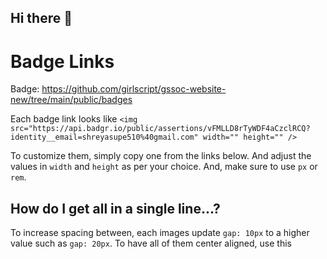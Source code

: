 ## Hi there 👋

<!--
**shreyasupe35/shreyasupe35** is a ✨ _special_ ✨ repository because its `README.md` (this file) appears on your GitHub profile.

Here are some ideas to get you started:

- 🔭 I’m currently working on ...
- 🌱 I’m currently learning ...
- 👯 I’m looking to collaborate on ...
- 🤔 I’m looking for help with ...
- 💬 Ask me about ...
- 📫 How to reach me: ...
- 😄 Pronouns: ...
- ⚡ Fun fact: ...
-->
# Badge Links

Badge: https://github.com/girlscript/gssoc-website-new/tree/main/public/badges

Each badge link looks like `<img src="https://api.badgr.io/public/assertions/vFMLLD8rTyWDF4aCzclRCQ?identity__email=shreyasupe510%40gmail.com" width="" height="" />`

To customize them, simply copy one from the links below. And adjust the values in `width` and `height` as per your choice. And, make sure to use `px` or `rem`.

## How do I get all in a single line...?
To increase spacing between, each images update `gap: 10px` to a higher value such as `gap: 20px`.
To have all of them center aligned, use this
